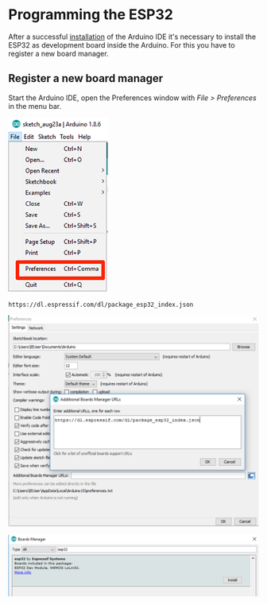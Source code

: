 # Programming the ESP32

After a successful [installation](/install) of the Arduino IDE it's necessary to install the ESP32 as development board inside the Arduino. For this you have to register a new board manager.

## Register a new board manager

Start the Arduino IDE, open the Preferences window with *File > Preferences* in the menu bar.

![](../images/esp32/arduino_ide/open_preferences.png)

    https://dl.espressif.com/dl/package_esp32_index.json

![](../images/esp32/arduino_ide/preferences_board_manager_url.png)

![](../images/esp32/arduino_ide/board_manager_01.png)
